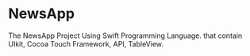 # NewsApp
The NewsApp Project Using Swift Programming Language. that contain UIkit, Cocoa Touch Framework, API, TableView.
